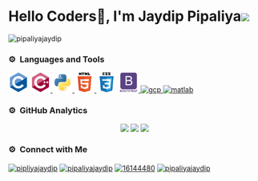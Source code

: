 <h1 align="left">Hello Coders🚀, I'm Jaydip Pipaliya<img src="https://raw.githubusercontent.com/syedareehaquasar/syedareehaquasar/master/gifs/Hi.gif" width="30px"></h2>

<p align="left"> <img src="https://komarev.com/ghpvc/?username=pipaliyajaydip&label=Profile%20views&color=0e75b6&style=flat" alt="pipaliyajaydip" /> </p>

### ⚙️ &nbsp;Languages and Tools

<p align="left"> <img src="https://raw.githubusercontent.com/devicons/devicon/master/icons/c/c-original.svg" alt="c" width="40" height="40"/> </a> <a href="#" target="_blank">
<img src="https://raw.githubusercontent.com/devicons/devicon/master/icons/cplusplus/cplusplus-original.svg" alt="cplusplus" width="40" height="40"/> </a> <a href="#" target="_blank">
 <a href="#" target="_blank"> <img src="https://raw.githubusercontent.com/devicons/devicon/master/icons/python/python-original.svg" alt="python" width="40" height="40"/> </a> 
<a href="#" target="_blank"> <img src="https://raw.githubusercontent.com/devicons/devicon/master/icons/html5/html5-original-wordmark.svg" alt="html5" width="40" height="40"/> </a> 
<img src="https://raw.githubusercontent.com/devicons/devicon/master/icons/css3/css3-original-wordmark.svg" alt="css3" width="40" height="40"/> </a> <a href="#" target="_blank">
   <a href="#" target="_blank"> <img src="https://raw.githubusercontent.com/devicons/devicon/master/icons/bootstrap/bootstrap-plain-wordmark.svg" alt="bootstrap" width="40" height="40"/> </a> <a href="https://www.qwiklabs.com/public_profiles/862a2192-18f2-474d-9958-3f38a9da4d8a" target="_blank">
  <img src="https://www.vectorlogo.zone/logos/google_cloud/google_cloud-icon.svg" alt="gcp" width="40" height="40"/> </a>
  <a href="#" target="_blank"> <img src="https://upload.wikimedia.org/wikipedia/commons/2/21/Matlab_Logo.png" alt="matlab" width="40" height="40"/> </a></p>

### ⚙️ &nbsp;GitHub Analytics

<p align="center">
<a href="https://github.com/pipaliyajaydip"></a>
<img height="180em" src="https://github-readme-stats-eight-theta.vercel.app/api?username=pipaliyajaydip&show_icons=true&theme=algolia&include_all_commits=true&count_private=true"/>
  <img height="180em" src="https://github-readme-stats-eight-theta.vercel.app/api/top-langs/?username=pipaliyajaydip&layout=compact&langs_count=8&theme=algolia"/>
  <img height="180em" src="https://github-readme-streak-stats.herokuapp.com/?user=pipaliyajaydip&theme=radical&include_all_commits=true&count_private=true"/>

  
### ⚙️ &nbsp;Connect with Me
  
<p align="left">
<a href="https://twitter.com/pipliyajaydip" target="blank"><img align="center" src="https://raw.githubusercontent.com/rahuldkjain/github-profile-readme-generator/master/src/images/icons/Social/twitter.svg" alt="pipliyajaydip" height="30" width="40" /></a>
<a href="https://linkedin.com/in/pipaliyajaydip" target="blank"><img align="center" src="https://raw.githubusercontent.com/rahuldkjain/github-profile-readme-generator/master/src/images/icons/Social/linked-in-alt.svg" alt="pipaliyajaydip" height="30" width="40" /></a>
<a href="https://stackoverflow.com/users/16144480" target="blank"><img align="center" src="https://raw.githubusercontent.com/rahuldkjain/github-profile-readme-generator/master/src/images/icons/Social/stack-overflow.svg" alt="16144480" height="30" width="40" /></a>
<a href="https://www.hackerrank.com/pipaliyajaydip" target="blank"><img align="center" src="https://raw.githubusercontent.com/rahuldkjain/github-profile-readme-generator/master/src/images/icons/Social/hackerrank.svg" alt="pipaliyajaydip" height="30" width="40" /></a>
</p>
